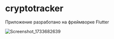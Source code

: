 # cryptotracker
 
Приложение разработано на фреймворке Flutter


 ![Screenshot_1733682639](https://github.com/user-attachments/assets/7576a56c-c278-4e86-bab7-3876f6d60ddc)
